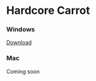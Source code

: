 # Hardcore Carrot
### Windows
[Download](https://www.dropbox.com/s/ps7d3apkb3ciwfo/HardcoreCarrotSetup.exe?dl=1)
### Mac
Coming soon
